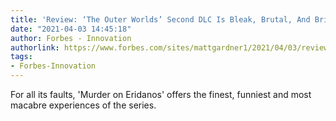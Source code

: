 ```yaml
---
title: 'Review: ‘The Outer Worlds’ Second DLC Is Bleak, Brutal, And Brilliant'
date: "2021-04-03 14:45:18"
author: Forbes - Innovation
authorlink: https://www.forbes.com/sites/mattgardner1/2021/04/03/review-the-outer-worlds-second-dlc-is-bleak-brutal-and-brilliant/
tags:
- Forbes-Innovation
---
```

For all its faults, 'Murder on Eridanos' offers the finest, funniest and most macabre experiences of the series.